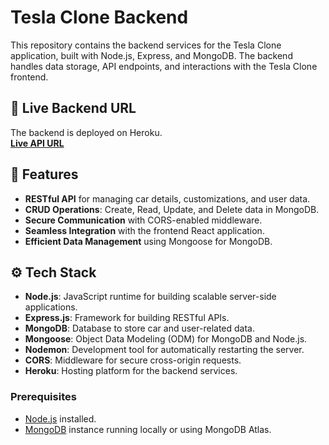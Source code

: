 # Tesla Clone Backend

This repository contains the backend services for the Tesla Clone application, built with Node.js, Express, and MongoDB. The backend handles data storage, API endpoints, and interactions with the Tesla Clone frontend.

## 🚀 Live Backend URL
The backend is deployed on Heroku.  
**[Live API URL](https://your-backend.herokuapp.com/)**

## 📂 Features
- **RESTful API** for managing car details, customizations, and user data.  
- **CRUD Operations**: Create, Read, Update, and Delete data in MongoDB.  
- **Secure Communication** with CORS-enabled middleware.  
- **Seamless Integration** with the frontend React application.  
- **Efficient Data Management** using Mongoose for MongoDB.  

## ⚙️ Tech Stack
- **Node.js**: JavaScript runtime for building scalable server-side applications.  
- **Express.js**: Framework for building RESTful APIs.  
- **MongoDB**: Database to store car and user-related data.  
- **Mongoose**: Object Data Modeling (ODM) for MongoDB and Node.js.  
- **Nodemon**: Development tool for automatically restarting the server.  
- **CORS**: Middleware for secure cross-origin requests.  
- **Heroku**: Hosting platform for the backend services.  

### Prerequisites
- [Node.js](https://nodejs.org/) installed.  
- [MongoDB](https://www.mongodb.com/) instance running locally or using MongoDB Atlas.  
